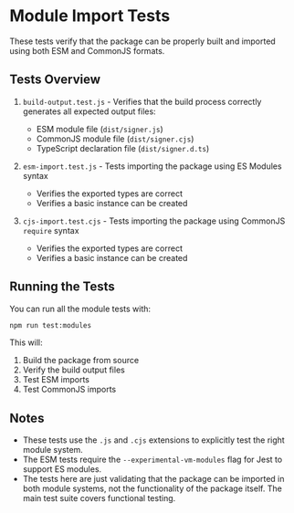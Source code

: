 # Module Import Tests

These tests verify that the package can be properly built and imported using both ESM and CommonJS formats.

## Tests Overview

1. `build-output.test.js` - Verifies that the build process correctly generates all expected output files:

   - ESM module file (`dist/signer.js`)
   - CommonJS module file (`dist/signer.cjs`)
   - TypeScript declaration file (`dist/signer.d.ts`)

2. `esm-import.test.js` - Tests importing the package using ES Modules syntax

   - Verifies the exported types are correct
   - Verifies a basic instance can be created

3. `cjs-import.test.cjs` - Tests importing the package using CommonJS `require` syntax
   - Verifies the exported types are correct
   - Verifies a basic instance can be created

## Running the Tests

You can run all the module tests with:

```bash
npm run test:modules
```

This will:

1. Build the package from source
2. Verify the build output files
3. Test ESM imports
4. Test CommonJS imports

## Notes

- These tests use the `.js` and `.cjs` extensions to explicitly test the right module system.
- The ESM tests require the `--experimental-vm-modules` flag for Jest to support ES modules.
- The tests here are just validating that the package can be imported in both module systems, not the functionality of the package itself. The main test suite covers functional testing.
